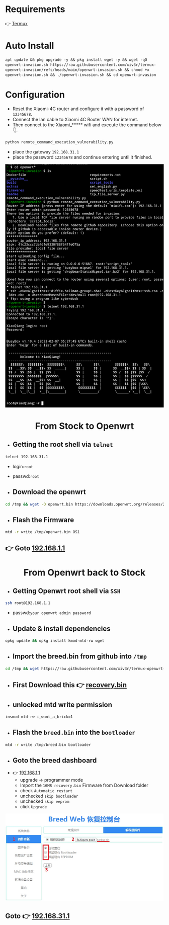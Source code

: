 # Requirements
👉 [Termux](https://github.com/termux/termux-app/releases/download/v0.118.3/termux-app_v0.118.3+github-debug_arm64-v8a.apk)

# Auto Install
```
apt update && pkg upgrade -y && pkg install wget -y && wget -qO openwrt-invasion.sh https://raw.githubusercontent.com/xiv3r/termux-openwrt-invasion/refs/heads/main/openwrt-invasion.sh && chmod +x openwrt-invasion.sh && ./openwrt-invasion.sh && cd openwrt-invasion
```

# Configuration
- Reset the Xiaomi-4C router and configure it with a password of `12345678`.
- Connect the lan cable to Xiaomi 4C Router WAN for internet.
- Then connect to the Xiaomi_***** wifi and execute the command below 👇. 

```sh
python remote_command_execution_vulnerability.py
```
- place the gateway `192.168.31.1`
- place the password `12345678` and continue entering until it finished.

<img src="https://github.com/xiv3r/termux-openwrt-invasion/blob/main/invasion.png">

# <h1 align="center"> From Stock to Openwrt </h1>
  
- ## Getting the root shell via `telnet`
```sh
telnet 192.168.31.1
```
- login:`root`
- passwd:`root`

- ## Download the openwrt
```sh
cd /tmp && wget -O openwrt.bin https://downloads.openwrt.org/releases/24.10.2/targets/ramips/mt76x8/openwrt-24.10.2-ramips-mt76x8-xiaomi_mi-router-4c-squashfs-sysupgrade.bin
```

- ## Flash the Firmware
```sh
mtd -r write /tmp/openwrt.bin OS1
```

## 👉 Goto [192.168.1.1](http://192.168.1.1)

# <p align="center"> From Openwrt back to Stock </p>

- ## Getting Openwrt root shell via `SSH`
```sh
ssh root@192.168.1.1
```
- passwd:`your openwrt admin password`


- ## Update & install dependencies
```sh
opkg update && opkg install kmod-mtd-rw wget
```
- ## Import the breed.bin from github into `/tmp`
```sh
cd /tmp && wget https://raw.githubusercontent.com/xiv3r/termux-openwrt-invasion/refs/heads/main/breed.bin
```

- ## First Download this 👉 [recovery.bin](https://raw.githubusercontent.com/xiv3r/termux-openwrt-invasion/refs/heads/main/recovery.bin)

- ## unlocked mtd write permission
```sh
insmod mtd-rw i_want_a_brick=1
```
- ## Flash the `breed.bin` into the `bootloader`
```sh
mtd -r write /tmp/breed.bin bootloader
```
- ## Goto the breed dashboard
- 👉 [192.168.1.1](192.168.1.1)
  - upgrade -> programmer mode
  - Import the `16MB recovery.bin` Firmware from Download folder
  - check `Automatic restart`
  - unchecked `skip bootloader`
  - unchecked `skip eeprom`
  - click `Upgrade`
<img src="https://github.com/xiv3r/Xiaomi-Mi-Router-4C-CH341A-Flasher/blob/main/src/backup.jpg">
 
 ## Goto 👉 [192.168.31.1](http://192.168.31.1)

